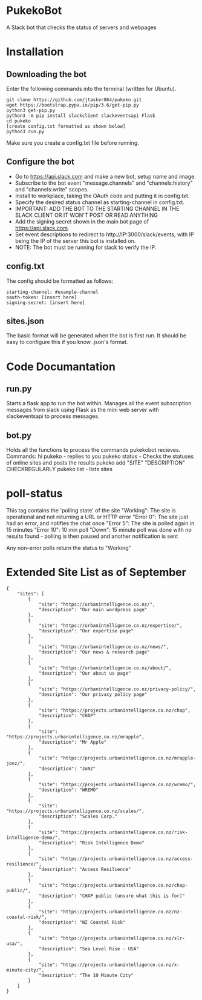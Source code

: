 # PukekoBot
A Slack bot that checks the status of servers and webpages

# Installation
## Downloading the bot
Enter the following commands into the terminal (written for Ubuntu).
```
git clone https://github.com/jtasker864/pukeko.git
wget https://bootstrap.pypa.io/pip/3.6/get-pip.py
python3 get-pip.py
python3 -m pip install slackclient slackeventsapi Flask
cd pukeko
[create config.txt formatted as shown below]
python3 run.py
```
Make sure you create a config.txt file before running.

## Configure the bot
- Go to https://api.slack.com and make a new bot, setup name and image.
- Subscribe to the bot event "message.channels" and "channels:history" and "channels:write" scopes.
- Install to workplace, taking the OAuth code and putting it in config.txt.
- Specify the desired status channel as starting-channel in config.txt.
- IMPORTANT: ADD THE BOT TO THE STARTING CHANNEL IN THE SLACK CLIENT OR IT WON'T POST OR READ ANYTHING
- Add the signing secret shown in the main bot page of https://api.slack.com.
- Set event descriptions to redirect to http://IP:3000/slack/events, with IP being the IP of the server this bot is installed on.
- NOTE: The bot must be running for slack to verify the IP.

## config.txt
The config should be formatted as follows:
```
starting-channel: #example-channel
oauth-token: [insert here]
signing-secret: [insert here]
```

## sites.json
The basic format will be generated when the bot is first run. It should be easy to configure this if you know .json's format.

# Code Documantation
## run.py
Starts a flask app to run the bot within.
Manages all the event subscription messages from slack using Flask as the mini web server with slackeventsapi to process messages.

## bot.py
Holds all the functions to process the commands pukekobot recieves.
Commands:
hi pukeko - replies to you
pukeko status - Checks the statuses of online sites and posts the results
pukeko add "SITE" "DESCRIPTION" CHECKREGULARLY
pukeko list - lists sites

# poll-status
This tag contains the 'polling state' of the site
"Working": The site is operational and not returning a URL or HTTP error
"Error 0": The site just had an error, and notifies the chat once
"Error 5": The site is polled again in 15 minutes
"Error 10": 10 min poll
"Down": 15 minute poll was done with no results found - polling is then paused and another notification is sent

Any non-error polls return the status to "Working"

# Extended Site List as of September
```
{
    "sites": [
        {
            "site": "https://urbanintelligence.co.nz/",
            "description": "Our main wordpress page"
        },
        {
            "site": "https://urbanintelligence.co.nz/expertise/",
            "description": "Our expertise page"
        },
        {
            "site": "https://urbanintelligence.co.nz/news/",
            "description": "Our news & research page"
        },
        {
            "site": "https://urbanintelligence.co.nz/about/",
            "description": "Our about us page"
        },
        {
            "site": "https://urbanintelligence.co.nz/privacy-policy/",
            "description": "Our privacy policy page"
        },
        {
            "site": "https://projects.urbanintelligence.co.nz/chap",
            "description": "CHAP"
        },
        {
            "site": "https://projects.urbanintelligence.co.nz/mrapple",
            "description": "Mr Apple"
        },
        {
            "site": "https://projects.urbanintelligence.co.nz/mrapple-jonz/",
            "description": "JoNZ"
        },
        {
            "site": "https://projects.urbanintelligence.co.nz/wremo/",
            "description": "WREMO"
        },
        {
            "site": "https://projects.urbanintelligence.co.nz/scales/",
            "description": "Scales Corp."
        },
        {
            "site": "https://projects.urbanintelligence.co.nz/risk-intelligence-demo/",
            "description": "Risk Intelligence Demo"
        },
        {
            "site": "https://projects.urbanintelligence.co.nz/access-resilience/",
            "description": "Access Resilience"
        },
        {
            "site": "https://projects.urbanintelligence.co.nz/chap-public/",
            "description": "CHAP public (unsure what this is for)"
        },
        {
            "site": "https://projects.urbanintelligence.co.nz/nz-coastal-risk/",
            "description": "NZ Coastal Risk"
        },
        {
            "site": "https://projects.urbanintelligence.co.nz/slr-usa/",
            "description": "Sea Level Rise - USA"
        },
        {
            "site": "https://projects.urbanintelligence.co.nz/x-minute-city/",
            "description": "The 10 Minute City"
        }
    ]
}
```